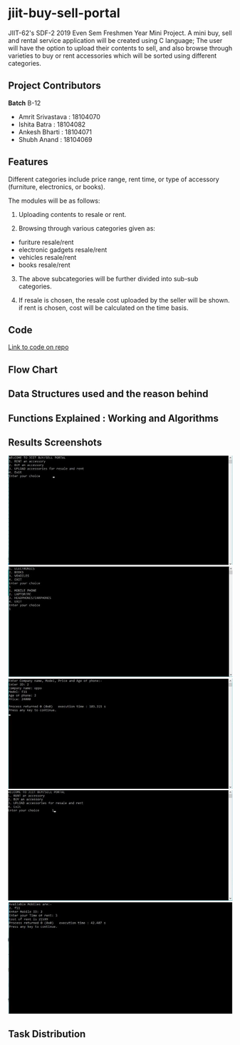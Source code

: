 # jiit-buy-sell-portal
JIIT-62's SDF-2 2019 Even Sem Freshmen Year Mini Project. A mini buy, sell and rental service application will be created using C language; The user will have the option to upload their contents to sell, and also browse through varieties to buy or rent accessories which will be sorted using different categories.

## Project Contributors

**Batch** B-12

- Amrit Srivastava : 18104070
- Ishita Batra : 18104082
- Ankesh Bharti : 18104071
- Shubh Anand : 18104069

## Features

Different categories include price range, rent time, or type of accessory (furniture, electronics, or books). 

The modules will be as follows:

1. Uploading contents to resale or rent.

2. Browsing through various categories given as:
- furiture resale/rent 
- electronic gadgets resale/rent 
- vehicles resale/rent 
- books resale/rent 

3. The above subcategories will be further divided into sub-sub categories.

4. If resale is chosen, the resale cost uploaded by the seller will be shown. if rent is chosen, cost will be calculated on the time basis.

## Code

[Link to code on repo](https://github.com/shermisaurus/jiit-buy-sell-portal/blob/master/project.c)

## Flow Chart


## Data Structures used and the reason behind


## Functions Explained : Working and Algorithms


## Results Screenshots

![screen1](https://raw.githubusercontent.com/shermisaurus/jiit-buy-sell-portal/master/Screens/1.jpeg)
![screen2](https://raw.githubusercontent.com/shermisaurus/jiit-buy-sell-portal/master/Screens/2.jpeg)
![screen3](https://raw.githubusercontent.com/shermisaurus/jiit-buy-sell-portal/master/Screens/3.jpeg)
![screen4](https://raw.githubusercontent.com/shermisaurus/jiit-buy-sell-portal/master/Screens/4.jpeg)
![screen5](https://raw.githubusercontent.com/shermisaurus/jiit-buy-sell-portal/master/Screens/5.jpeg)


## Task Distribution 


